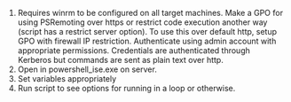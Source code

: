 1. Requires winrm to be configured on all target machines. Make a GPO for using PSRemoting over https or restrict code execution another way (script has a restrict server option). To use this over default http, setup GPO with firewall IP restriction.  Authenticate using admin account with appropriate permissions. Credentials are authenticated through Kerberos but commands are sent as plain text over http. 
3. Open in powershell_ise.exe on server.
4. Set variables appropriately
5. Run script to see options for running in a loop or otherwise.
